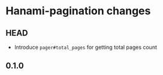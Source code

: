 # Hanami-pagination changes

HEAD
-----------

- Introduce `pager#total_pages` for getting total pages count

0.1.0
-----------
